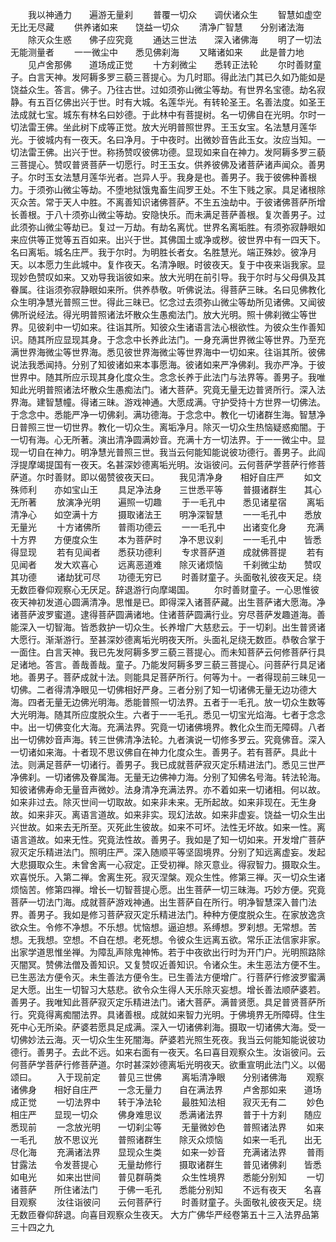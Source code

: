 <!-- { "loadSidebar": true } -->
　　我以神通力　　遍游无量刹
　　普覆一切众　　调伏诸众生
　　智慧如虚空　　无比无尽藏
　　供养诸如来　　饶益一切众
　　清净广智慧　　分别诸法海
　　除灭众生惑　　佛子应究竟
　　通达三世法　　深入诸佛海
　　明了一切法　　无能测量者
　　一一微尘中　　悉见佛刹海
　　又睹诸如来　　此是普力地
　　见卢舍那佛　　道场成正觉
　　十方刹微尘　　悉转正法轮
　　尔时善财童子。白言天神。发阿耨多罗三藐三菩提心。为几时耶。得此法门其已久如乃能如是饶益众生。答言。佛子。乃往古世。过如须弥山微尘等劫。有世界名宝德。劫名寂静。有五百亿佛出兴于世。时有大城。名莲华光。有转轮圣王。名善法度。如圣王法成就七宝。城东有林名曰妙德。于此林中有菩提树。名一切佛自在光明。尔时一切法雷王佛。坐此树下成等正觉。放大光明普照世界。王玉女宝。名法慧月莲华光。于彼城内有一夜天。名曰净月。于中夜时。出微妙音告此玉女。汝应当知。一切法雷王佛。出兴于世。称扬赞叹彼佛功德。显现如来自在神力。发阿耨多罗三藐三菩提心。赞叹普贤菩萨一切愿行。时王玉女。供养彼佛及诸菩萨诸声闻众。善男子。尔时玉女法慧月莲华光者。岂异人乎。我身是也。善男子。我于彼佛种善根力。于须弥山微尘等劫。不堕地狱饿鬼畜生阎罗王处。不生下贱之家。具足诸根除灭众苦。常于天人中胜。不离善知识诸佛菩萨。不生五浊劫中。于彼诸佛菩萨所增长善根。于八十须弥山微尘等劫。安隐快乐。而未满足菩萨善根。复次善男子。过此须弥山微尘等劫已。复过一万劫。有劫名离忧。世界名离垢胜。有须弥寂静眼如来应供等正觉等五百如来。出兴于世。其佛国土或净或秽。彼世界中有一四天下。名曰离垢。城名庄严。我于尔时。为明胜长者女。名胜慧光。端正殊妙。彼净月天。以本愿力生此城中。复作夜天。名清净眼。时彼夜天。复于中夜来诣我家。显现妙色赞叹如来。又劝导我诣彼如来。放大光明在前引导。我于尔时与父母俱及其眷属。往诣须弥寂静眼如来所。供养恭敬。听佛说法。得菩萨三昧。名曰见佛教化众生明净慧光普照三世。得此三昧已。忆念过去须弥山微尘等劫所见诸佛。又闻彼佛所说经法。得光明普照诸法坏散众生愚痴法门。放大光明。照十佛刹微尘等世界。见彼刹中一切如来。往诣其所。知彼众生诸语言法心根欲性。为彼众生作善知识。随其所应显现其身。于念念中长养此法门。一身充满世界微尘等世界。乃至充满世界海微尘等世界海。悉见彼世界海微尘等世界海中一切如来。往诣其所。彼佛说法我悉闻持。分别了知彼诸如来本事愿海。彼诸如来严净佛刹。我亦严净。于彼世界中。随其所应示现其身化度众生。念念长养于此法门与法界等。善男子。我唯知此光明普照诸法坏散众生愚痴法门。诸大菩萨。究竟无量无边普贤所行。深入法界海。建智慧幢。得诸三昧。游戏神通。大愿成满。守护受持十方世界一切佛法。于念念中。悉能严净一切佛刹。满功德海。于念念中。教化一切诸群生海。智慧净日普照三世一切世界。教化一切众生。离垢净月。除灭一切众生热恼疑惑痴闇。于一切有海。心无所著。演出清净圆满妙音。充满十方一切法界。于一一微尘中。显现一切自在神力。明净慧光普照三世。我当云何能知能说彼功德行。善男子。此阎浮提摩竭提国有一夜天。名甚深妙德离垢光明。汝诣彼问。云何菩萨学菩萨行修菩萨道。尔时善财。即以偈赞彼夜天曰。
　　我见清净身　　相好自庄严
　　如文殊师利　　亦如宝山王
　　具足净法身　　三世悉平等
　　普摄诸群生　　其心无所著
　　放演净光明　　遍照一切趣
　　于一毛孔中　　悉见诸星宿
　　离垢清净心　　如空满十方
　　摄取诸法王　　明净深智慧
　　一一毛孔中　　悉放无量光
　　十方诸佛所　　普雨功德云
　　一一毛孔中　　出诸变化身
　　充满十方界　　方便度众生
　　本为菩萨时　　净不思议刹
　　一一毛孔中　　皆悉得显现
　　若有见闻者　　悉获功德利
　　专求菩萨道　　成就佛菩提
　　若有见闻者　　发大欢喜心
　　远离恶道难　　除灭诸烦恼
　　千刹微尘劫　　赞叹其功德
　　诸劫犹可尽　　功德无穷已
　　时善财童子。头面敬礼彼夜天足。绕无数匝眷仰观察心无厌足。辞退游行向摩竭国。
　　尔时善财童子。一心思惟彼夜天神初发道心圆满清净。思惟是已。即得深入诸菩萨藏。出生菩萨诸大愿海。净诸菩萨波罗蜜道。逮得菩萨圆满诸地。住诸菩萨圆满行业。穷尽菩萨发趣道海。善能深入一切智海。皆悉救护一切众生。长养增广大慈悲云。于一切刹。出生普贤诸大愿行。渐渐游行。至甚深妙德离垢光明夜天所。头面礼足绕无数匝。恭敬合掌于一面住。白言天神。我已先发阿耨多罗三藐三菩提心。而未知菩萨云何修菩萨行具足诸地。答言。善哉善哉。童子。乃能发阿耨多罗三藐三菩提心。问菩萨行具足诸地。善男子。菩萨成就十法。则能具足菩萨所行。何等为十。一者得现前三昧见一切佛。二者得清净眼见一切佛相好严身。三者分别了知一切诸佛无量无边功德大海。四者无量无边佛光明海。悉能普照一切法界。五者于一毛孔。放一切众生数等大光明海。随其所应度脱众生。六者于一一毛孔。悉见一切宝光焰海。七者于念念中。出一切佛变化大海。充满法界。究竟一切诸佛境界。教化众生而无障碍。八者出一切佛妙音声海。转三世佛清净法轮。九者演说一切修多罗云。究竟佛音。深入一切诸如来海。十者现不思议佛自在神力化度众生。善男子。若有菩萨。具此十法。则满足菩萨一切诸行。善男子。我已成就菩萨寂灭定乐精进法门。悉见三世严净佛刹。一切诸佛及眷属海。无量无边佛神力海。分别了知佛名号海。转法轮海。知彼诸佛寿命无量音声微妙。法身清净充满法界。亦不着如来一切诸相。何以故。如来非过去。除灭世间一切取故。如来非未来。无所起故。如来非现在。无生身故。如来非灭。离语言道故。如来非实。现幻法故。如来非虚妄。饶益一切众生出兴世故。如来去无所至。灭死此生彼故。如来不可坏。法性无坏故。如来一性。离语言道故。如来无性。究竟法性故。善男子。我如是了知一切如来。开发增广菩萨寂灭定乐精进法门。照明庄严。深入随顺平等坚固境界。分别了知远离虚妄。发起大悲摄取众生。未曾舍离一心寂定。正受初禅。除灭意业。得寂智力。摄取众生。欢喜悦乐。入第二禅。舍离生死。寂灭涅槃。观众生性。修第三禅。灭一切众生诸烦恼苦。修第四禅。增长一切智菩提心愿。出生菩萨一切三昧海。巧妙方便。究竟菩萨一切法门海。成就菩萨游戏神通。出生菩萨自在所行。明净智慧深入普门法界。善男子。我如是修习菩萨寂灭定乐精进法门。种种方便度脱众生。在家放逸贪欲众生。令修不净想。不乐想。忧恼想。逼迫想。系缚想。罗刹想。无常想。苦想。无我想。空想。不自在想。老死想。令彼众生远离五欲。常乐正法信家非家。出家学道思惟坐禅。为障乱声除鬼神怖。若于中夜欲出行时为开门户。光明照路除灭闇冥。赞佛法僧及善知识。又复赞叹近善知识。令诸众生。未生恶法方便不生。已生恶法方便令灭。未生善法方便令生。已生善法方便增广。行菩萨行修波罗蜜满足大愿。出生一切智习大慈悲。欲令众生得人天乐除灭妄想。增长善法顺萨婆若。善男子。我唯知此菩萨寂灭定乐精进法门。诸大菩萨。满普贤愿。具足普贤菩萨所行。究竟得离痴闇法界。具诸善根。成就如来智力光明。于佛境界无所障碍。住生死中心无所染。萨婆若愿具足成满。深入一切诸佛刹海。摄取一切诸佛大海。受一切佛妙法云海。灭一切众生生死闇海。萨婆若光照生死夜。我当云何能知能说彼功德行。善男子。去此不远。如来右面有一夜天。名曰喜目观察众生。汝诣彼问。云何菩萨学菩萨行修菩萨道。尔时甚深妙德离垢光明夜天。欲重宣明此法门义。以偈颂曰。
　　入于现前定　　普见三世佛
　　离垢清净眼　　分别诸佛海
　　观察诸佛身　　相好自庄严
　　一念无量力　　自在满法界
　　卢舍那如来　　道场成正觉
　　一切法界中　　转于净法轮
　　最胜知法相　　寂灭无有二
　　妙色相庄严　　显现一切众
　　佛身难思议　　悉满诸法界
　　普于十方刹　　随应悉现前
　　一念放光明　　一切刹尘等
　　无量微妙色　　普照诸法界
　　如来一毛孔　　放不思议光
　　普照诸群生　　除灭众烦恼
　　如来一毛孔　　出无尽化海
　　充满诸法界　　显现众生类
　　如来一妙音　　充满诸法界
　　普雨甘露法　　令发菩提心
　　无量劫修行　　摄取诸群生
　　普见诸佛刹　　皆悉如电光
　　如来出世间　　普见群萌类
　　众生性境界　　悉能分别知
　　一切诸菩萨　　所住诸法门
　　于佛一毛孔　　悉能分别知
　　不远有夜天　　名喜目观察
　　汝往诣彼问　　云何菩萨行
　　时善财童子。头面敬礼彼夜天足。绕无数匝眷仰辞退。向喜目观察众生夜天。
大方广佛华严经卷第五十三入法界品第三十四之九
